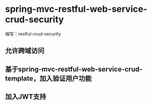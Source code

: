 # spring-mvc-restful-web-service-crud-security
缩写：restful-crud-security

## 允许跨域访问
## 基于spring-mvc-restful-web-service-crud-template，加入验证用户功能
## 加入JWT支持
